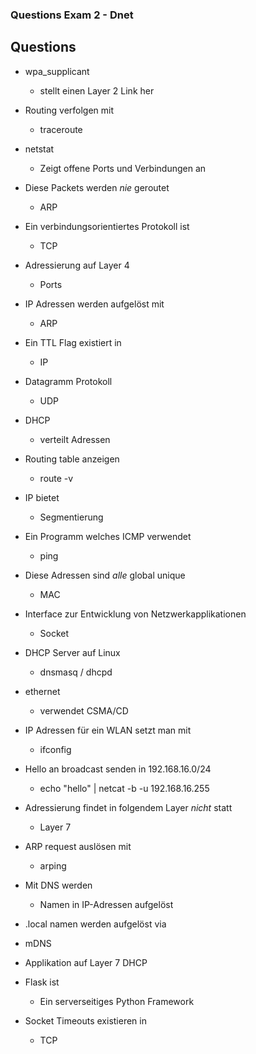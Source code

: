 ### Questions Exam 2 - Dnet

## Questions

- wpa_supplicant
  - stellt einen Layer 2 Link her

- Routing verfolgen mit
  - traceroute
  
- netstat
  - Zeigt offene Ports und Verbindungen an
  
- Diese Packets werden *nie* geroutet
  - ARP
  
- Ein verbindungsorientiertes Protokoll ist
  - TCP
  
- Adressierung auf Layer 4
  - Ports
  
- IP Adressen werden aufgelöst mit
  - ARP
  
- Ein TTL Flag existiert in
  - IP
  
- Datagramm Protokoll
  - UDP
  
- DHCP
  - verteilt Adressen
  
- Routing table anzeigen
  - route -v
  
- IP bietet
  - Segmentierung
  
- Ein Programm welches ICMP verwendet
  - ping
  
- Diese Adressen sind *alle* global unique
  - MAC
  
- Interface zur Entwicklung von Netzwerkapplikationen
  - Socket
  
- DHCP Server auf Linux
  - dnsmasq / dhcpd
  
- ethernet
  - verwendet CSMA/CD
  
- IP Adressen für ein WLAN setzt man mit
  - ifconfig
  
- Hello an broadcast senden in 192.168.16.0/24
  - echo "hello" | netcat -b -u 192.168.16.255
  
- Adressierung findet in folgendem Layer *nicht* statt
  - Layer 7
  
- ARP request auslösen mit
  - arping
  
 - Mit DNS werden
   - Namen in IP-Adressen aufgelöst
   
 - .local namen werden aufgelöst via
  - mDNS
  
- Applikation auf Layer 7
  DHCP

- Flask ist
  - Ein serverseitiges Python Framework
  
- Socket Timeouts existieren in
  - TCP
  
